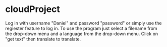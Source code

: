 # cloudProject
Log in with username "Daniel" and password "password" or simply use the regiester feature to log in.
To use the program just select a filename from the drop-down menu and a language from the drop-down menu. 
Click on "get text" then translate to translate.
